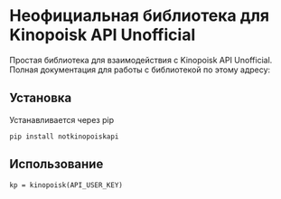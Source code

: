 # Неофициальная библиотека для Kinopoisk API Unofficial


Простая библиотека для взаимодействия с Kinopoisk API Unofficial.  Полная документация для работы с библиотекой по этому адресу: 

## Установка

Устанавливается через pip

```python3
pip install notkinopoiskapi
```

## Использование

```python3
kp = kinopoisk(API_USER_KEY)
```

